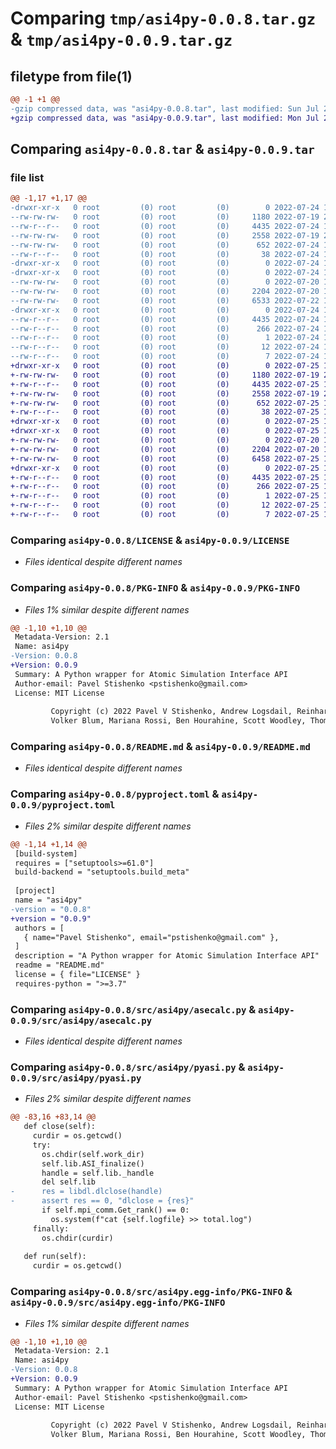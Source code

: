 # Comparing `tmp/asi4py-0.0.8.tar.gz` & `tmp/asi4py-0.0.9.tar.gz`

## filetype from file(1)

```diff
@@ -1 +1 @@
-gzip compressed data, was "asi4py-0.0.8.tar", last modified: Sun Jul 24 19:24:16 2022, max compression
+gzip compressed data, was "asi4py-0.0.9.tar", last modified: Mon Jul 25 15:16:35 2022, max compression
```

## Comparing `asi4py-0.0.8.tar` & `asi4py-0.0.9.tar`

### file list

```diff
@@ -1,17 +1,17 @@
-drwxr-xr-x   0 root         (0) root         (0)        0 2022-07-24 19:24:16.752297 asi4py-0.0.8/
--rw-rw-rw-   0 root         (0) root         (0)     1180 2022-07-19 20:58:13.000000 asi4py-0.0.8/LICENSE
--rw-r--r--   0 root         (0) root         (0)     4435 2022-07-24 19:24:16.752297 asi4py-0.0.8/PKG-INFO
--rw-rw-rw-   0 root         (0) root         (0)     2558 2022-07-19 20:58:13.000000 asi4py-0.0.8/README.md
--rw-rw-rw-   0 root         (0) root         (0)      652 2022-07-24 19:24:06.000000 asi4py-0.0.8/pyproject.toml
--rw-r--r--   0 root         (0) root         (0)       38 2022-07-24 19:24:16.752297 asi4py-0.0.8/setup.cfg
-drwxr-xr-x   0 root         (0) root         (0)        0 2022-07-24 19:24:16.751297 asi4py-0.0.8/src/
-drwxr-xr-x   0 root         (0) root         (0)        0 2022-07-24 19:24:16.751297 asi4py-0.0.8/src/asi4py/
--rw-rw-rw-   0 root         (0) root         (0)        0 2022-07-20 11:16:07.000000 asi4py-0.0.8/src/asi4py/__init__.py
--rw-rw-rw-   0 root         (0) root         (0)     2204 2022-07-20 15:54:10.000000 asi4py-0.0.8/src/asi4py/asecalc.py
--rw-rw-rw-   0 root         (0) root         (0)     6533 2022-07-22 17:47:20.000000 asi4py-0.0.8/src/asi4py/pyasi.py
-drwxr-xr-x   0 root         (0) root         (0)        0 2022-07-24 19:24:16.752297 asi4py-0.0.8/src/asi4py.egg-info/
--rw-r--r--   0 root         (0) root         (0)     4435 2022-07-24 19:24:16.000000 asi4py-0.0.8/src/asi4py.egg-info/PKG-INFO
--rw-r--r--   0 root         (0) root         (0)      266 2022-07-24 19:24:16.000000 asi4py-0.0.8/src/asi4py.egg-info/SOURCES.txt
--rw-r--r--   0 root         (0) root         (0)        1 2022-07-24 19:24:16.000000 asi4py-0.0.8/src/asi4py.egg-info/dependency_links.txt
--rw-r--r--   0 root         (0) root         (0)       12 2022-07-24 19:24:16.000000 asi4py-0.0.8/src/asi4py.egg-info/requires.txt
--rw-r--r--   0 root         (0) root         (0)        7 2022-07-24 19:24:16.000000 asi4py-0.0.8/src/asi4py.egg-info/top_level.txt
+drwxr-xr-x   0 root         (0) root         (0)        0 2022-07-25 15:16:35.158103 asi4py-0.0.9/
+-rw-rw-rw-   0 root         (0) root         (0)     1180 2022-07-19 20:58:13.000000 asi4py-0.0.9/LICENSE
+-rw-r--r--   0 root         (0) root         (0)     4435 2022-07-25 15:16:35.158103 asi4py-0.0.9/PKG-INFO
+-rw-rw-rw-   0 root         (0) root         (0)     2558 2022-07-19 20:58:13.000000 asi4py-0.0.9/README.md
+-rw-rw-rw-   0 root         (0) root         (0)      652 2022-07-25 15:00:32.000000 asi4py-0.0.9/pyproject.toml
+-rw-r--r--   0 root         (0) root         (0)       38 2022-07-25 15:16:35.158103 asi4py-0.0.9/setup.cfg
+drwxr-xr-x   0 root         (0) root         (0)        0 2022-07-25 15:16:35.157103 asi4py-0.0.9/src/
+drwxr-xr-x   0 root         (0) root         (0)        0 2022-07-25 15:16:35.158103 asi4py-0.0.9/src/asi4py/
+-rw-rw-rw-   0 root         (0) root         (0)        0 2022-07-20 11:16:07.000000 asi4py-0.0.9/src/asi4py/__init__.py
+-rw-rw-rw-   0 root         (0) root         (0)     2204 2022-07-20 15:54:10.000000 asi4py-0.0.9/src/asi4py/asecalc.py
+-rw-rw-rw-   0 root         (0) root         (0)     6458 2022-07-25 14:39:49.000000 asi4py-0.0.9/src/asi4py/pyasi.py
+drwxr-xr-x   0 root         (0) root         (0)        0 2022-07-25 15:16:35.158103 asi4py-0.0.9/src/asi4py.egg-info/
+-rw-r--r--   0 root         (0) root         (0)     4435 2022-07-25 15:16:35.000000 asi4py-0.0.9/src/asi4py.egg-info/PKG-INFO
+-rw-r--r--   0 root         (0) root         (0)      266 2022-07-25 15:16:35.000000 asi4py-0.0.9/src/asi4py.egg-info/SOURCES.txt
+-rw-r--r--   0 root         (0) root         (0)        1 2022-07-25 15:16:35.000000 asi4py-0.0.9/src/asi4py.egg-info/dependency_links.txt
+-rw-r--r--   0 root         (0) root         (0)       12 2022-07-25 15:16:35.000000 asi4py-0.0.9/src/asi4py.egg-info/requires.txt
+-rw-r--r--   0 root         (0) root         (0)        7 2022-07-25 15:16:35.000000 asi4py-0.0.9/src/asi4py.egg-info/top_level.txt
```

### Comparing `asi4py-0.0.8/LICENSE` & `asi4py-0.0.9/LICENSE`

 * *Files identical despite different names*

### Comparing `asi4py-0.0.8/PKG-INFO` & `asi4py-0.0.9/PKG-INFO`

 * *Files 1% similar despite different names*

```diff
@@ -1,10 +1,10 @@
 Metadata-Version: 2.1
 Name: asi4py
-Version: 0.0.8
+Version: 0.0.9
 Summary: A Python wrapper for Atomic Simulation Interface API
 Author-email: Pavel Stishenko <pstishenko@gmail.com>
 License: MIT License
         
         Copyright (c) 2022 Pavel V Stishenko, Andrew Logsdail, Reinhard Maurer, 
         Volker Blum, Mariana Rossi, Ben Hourahine, Scott Woodley, Thomas Keal
```

### Comparing `asi4py-0.0.8/README.md` & `asi4py-0.0.9/README.md`

 * *Files identical despite different names*

### Comparing `asi4py-0.0.8/pyproject.toml` & `asi4py-0.0.9/pyproject.toml`

 * *Files 2% similar despite different names*

```diff
@@ -1,14 +1,14 @@
 [build-system]
 requires = ["setuptools>=61.0"]
 build-backend = "setuptools.build_meta"
 
 [project]
 name = "asi4py"
-version = "0.0.8"
+version = "0.0.9"
 authors = [
   { name="Pavel Stishenko", email="pstishenko@gmail.com" },
 ]
 description = "A Python wrapper for Atomic Simulation Interface API"
 readme = "README.md"
 license = { file="LICENSE" }
 requires-python = ">=3.7"
```

### Comparing `asi4py-0.0.8/src/asi4py/asecalc.py` & `asi4py-0.0.9/src/asi4py/asecalc.py`

 * *Files identical despite different names*

### Comparing `asi4py-0.0.8/src/asi4py/pyasi.py` & `asi4py-0.0.9/src/asi4py/pyasi.py`

 * *Files 2% similar despite different names*

```diff
@@ -83,16 +83,14 @@
   def close(self):
     curdir = os.getcwd()
     try:
       os.chdir(self.work_dir)
       self.lib.ASI_finalize()
       handle = self.lib._handle
       del self.lib
-      res = libdl.dlclose(handle)
-      assert res == 0, "dlclose = {res}"
       if self.mpi_comm.Get_rank() == 0:
         os.system(f"cat {self.logfile} >> total.log")
     finally:
       os.chdir(curdir)
     
   def run(self):
     curdir = os.getcwd()
```

### Comparing `asi4py-0.0.8/src/asi4py.egg-info/PKG-INFO` & `asi4py-0.0.9/src/asi4py.egg-info/PKG-INFO`

 * *Files 1% similar despite different names*

```diff
@@ -1,10 +1,10 @@
 Metadata-Version: 2.1
 Name: asi4py
-Version: 0.0.8
+Version: 0.0.9
 Summary: A Python wrapper for Atomic Simulation Interface API
 Author-email: Pavel Stishenko <pstishenko@gmail.com>
 License: MIT License
         
         Copyright (c) 2022 Pavel V Stishenko, Andrew Logsdail, Reinhard Maurer, 
         Volker Blum, Mariana Rossi, Ben Hourahine, Scott Woodley, Thomas Keal
```

